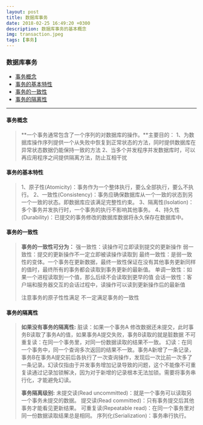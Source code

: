 ```yaml
---
layout: post
title: 数据库事务
date: 2018-02-25 16:49:20 +0300
description: 数据库事务的基本概念
img: transaction.jpeg
tags: [事务]
---
```


### 数据库事务

- [事务概念](#事务概念)
- [事务的基本特性](#事务的基本特性)
- [事务的一致性](#事务的一致性)
- [事务的隔离性](#事务的隔离性)

---
#### 事务概念
> **一个事务通常包含了一个序列的对数据库的操作。**主要目的：
>1、为数据库操作序列提供一个从失败中恢复到正常状态的方法，同时提供数据库在异常状态数据仍能保持一致的方法
>2、当多个并发程序并发数据库时，可以再应用程序之间提供隔离方法，防止互相干扰


#### 事务的基本特性
> 1、原子性(Atomicity)：事务作为一个整体执行，要么全部执行，要么不执行。
> 2、一致性(Consistency)：事务应确保数据库从一个一致的状态到另一个一致的状态。即数据库应该满足完整性约束。
> 3、隔离性(Isolation)：多个事务并发执行时，一个事务的执行不影响其他事务。
> 4、持久性(Durability)：已提交的事务修改的数据库数据将永久保存在数据库中。

#### 事务的一致性
> **事务的一致性可分为：**
> 强一致性：读操作可立即读到提交的更新操作
> 弱一致性：提交的更新操作不一定立即被读操作读取到
> 最终一致性：是弱一致性的变体。一个事务在更新数据，最终一致性保证在没有其他事务更新同样的值时，最终所有的事务都会读取到事务更新的最新值。
> 单调一致性：如果一个进程读取到一个值，那么后续不会读取到更早的值
> 会话一致性：客户端和服务器交互的会话过程中，读操作可以读到更新操作后的最新值
>
>注意事务的原子性性满足 不一定满足事务的一致性

#### 事务的隔离性
> **如果没有事务的隔离性:**
> 脏读：如果一个事务A 修改数据还未提交，此时事务B读取了事务A的值，如果事务A提交失败，事务B读取的就是脏数据
> 不可重复读：在同一个事务里，对同一份数据读取的结果不一致。
> 幻读：在同一个事务中，同一个查询多次返回的结果不一致。事务A新增了一条记录，事务B在事务A提交前后各执行了一次查询操作，发现后一次比前一次多了一条记录。幻读仅指由于并发事务增加记录导致的问题，这个不能像不可重复读通过记录加锁解决，因为对于新增的记录根本无法加锁。需要将事务串行化，才能避免幻读。
>
>**事务隔离级别:**
>未提交读(Read uncommitted)：就是一个事务可以读取另一个事务未提交的数据。
>提交读(Read committed)：只有事务提交后其他事务才能看见更新结果。
>可重复读(Repeatable read)：在同一个事务里对同一份数据读取结果总是相同。
>序列化(Serialization)：事务串行执行。